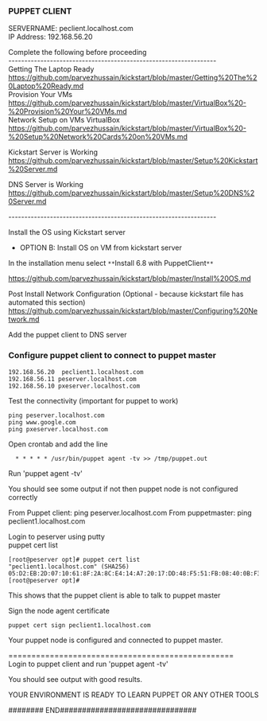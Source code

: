 
### PUPPET CLIENT



SERVERNAME:    peclient.localhost.com <br>
IP Address:    192.168.56.20 <br> 


Complete the following before proceeding <br>
----------------------------------------------------------------- <br>
Getting The Laptop Ready <br>
https://github.com/parvezhussain/kickstart/blob/master/Getting%20The%20Laptop%20Ready.md <br>
Provision Your VMs <br>
https://github.com/parvezhussain/kickstart/blob/master/VirtualBox%20-%20Provision%20Your%20VMs.md <br> 
Network Setup on VMs VirtualBox <br>
https://github.com/parvezhussain/kickstart/blob/master/VirtualBox%20-%20Setup%20Network%20Cards%20on%20VMs.md <br>

Kickstart Server is Working <br>
https://github.com/parvezhussain/kickstart/blob/master/Setup%20Kickstart%20Server.md

DNS Server is Working <br>
https://github.com/parvezhussain/kickstart/blob/master/Setup%20DNS%20Server.md <br>

----------------------------------------------------------------- <br>

Install the OS using Kickstart server <br>
- OPTION B: Install OS on VM from kickstart server  <br>

In the installation menu select `**`Install 6.8 with PuppetClient`**` <br>

https://github.com/parvezhussain/kickstart/blob/master/Install%20OS.md <br>

Post Install Network Configuration (Optional - because kickstart file has automated this section) <br>
https://github.com/parvezhussain/kickstart/blob/master/Configuring%20Network.md <br>

Add the puppet client to DNS server <br>

### Configure puppet client to connect to puppet master


    192.168.56.20  peclient1.localhost.com
    192.168.56.11 peserver.localhost.com
    192.168.56.10 pxeserver.localhost.com

Test the connectivity (important for puppet to work)

    ping peserver.localhost.com
    ping www.google.com
    ping pxeserver.localhost.com

Open crontab and add the line 
             
      * * * * * /usr/bin/puppet agent -tv >> /tmp/puppet.out

Run 'puppet agent -tv'

You should see some output if not then puppet node is not configured correctly <br>

From Puppet client: ping peserver.localhost.com
From puppetmaster: ping peclient1.localhost.com


Login to peserver using putty<br>
puppet cert list<br>

    [root@peserver opt]# puppet cert list
    "peclient1.localhost.com" (SHA256) 05:D2:EB:2D:07:10:61:8F:2A:8C:E4:14:A7:20:17:DD:48:F5:51:FB:08:40:0B:F3:13:4E:C4:F5:55:44:D9:FA
    [root@peserver opt]#

This shows that the puppet client is able to talk to puppet master

Sign the node agent certificate

    puppet cert sign peclient1.localhost.com

Your puppet node is configured and connected to puppet master. <BR>

================================================= <br>
Login to puppet client and run 'puppet agent -tv' <br>

You should see output with good results. <br>

YOUR ENVIRONMENT IS READY TO LEARN PUPPET OR ANY OTHER TOOLS

######## END###############################

